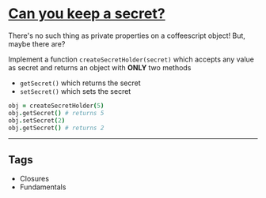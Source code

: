# [Can you keep a secret?](https://www.codewars.com/kata/5351b35ebaeb67f9110012d2)

There's no such thing as private properties on a coffeescript object!
But, maybe there are?

Implement a function `createSecretHolder(secret)` which accepts any value as secret and returns an object with **ONLY** two methods

- `getSecret()` which returns the secret
- `setSecret()` which sets the secret

```coffeescript
obj = createSecretHolder(5)
obj.getSecret() # returns 5
obj.setSecret(2)
obj.getSecret() # returns 2
```

---

## Tags

- Closures
- Fundamentals

